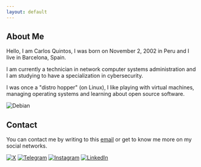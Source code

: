 ```yaml
---
layout: default
---
```


## About Me

Hello, I am Carlos Quintos, I was born on November 2, 2002 in Peru and I live in Barcelona, Spain.

I am currently a technician in network computer systems administration and I am studying to have a specialization in cybersecurity.

I was once a "distro hopper" (on Linux), I like playing with virtual machines, managing operating systems and learning about open source software.

![Debian](https://media.licdn.com/dms/image/C4E22AQG0vSRtZBgBmg/feedshare-shrink_2048_1536/0/1675983403247?e=1704326400&v=beta&t=GZEFUJ9XOJtu5YEGxH7GULUHfTreYc10rSU-PMmg9u0)

## Contact

You can contact me by writing to this [email](mailto:90f0ad@gmail.com) or get to know me more on my social networks.

[![X](https://img.shields.io/badge/cequintos-x?style=flat-square&logo=x&logoColor=white&labelColor=black&color=black)](https://twitter.com/cequintos/)
[![Telegram](https://img.shields.io/badge/cequintos-telegram?style=flat-square&logo=telegram&logoColor=white&labelColor=gray&color=gray)](https://t.me/cequintos)
[![Instagram](https://img.shields.io/badge/cequintos-instagram?style=flat-square&logo=instagram&logoColor=white&labelColor=orange&color=orange)](https://www.instagram.com/cequintos/)
[![LinkedIn](https://img.shields.io/badge/cequintos-linkedin?style=flat-square&logo=linkedin&logoColor=white&labelColor=blue&color=blue)](https://www.linkedin.com/in/cequintos/)